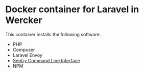 # Docker container for Laravel in Wercker

This container installs the following software:

* PHP
* Composer
* Laravel Envoy
* [Sentry Command Line Interface](https://github.com/getsentry/sentry-cli)
* NPM
